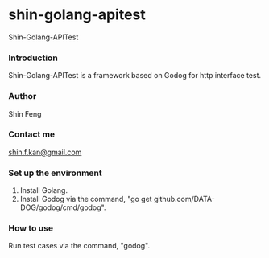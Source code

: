 shin-golang-apitest
=============

Shin-Golang-APITest 

### Introduction
Shin-Golang-APITest is a framework based on Godog for http interface test.

### Author
Shin Feng

### Contact me
<a href="Mailto:shin.f.kan@gmail.com">shin.f.kan@gmail.com</a><br />

### Set up the environment
1. Install Golang.
2. Install Godog via the command, "go get github.com/DATA-DOG/godog/cmd/godog".

### How to use
Run test cases via the command, "godog".